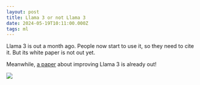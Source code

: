 ```yaml
---
layout: post
title: Llama 3 or not Llama 3
date: 2024-05-19T10:11:00.000Z
tags: ml
---
```

Llama 3 is out a month ago. People now start to use it, so they need to cite it. But its white paper is not out yet.

Meanwhile, [a paper](https://arxiv.org/pdf/2404.19553) about improving Llama 3 is already out!

![](/assets/uploads/screenshot-2024-05-19-at-10.13.26 am.png)
